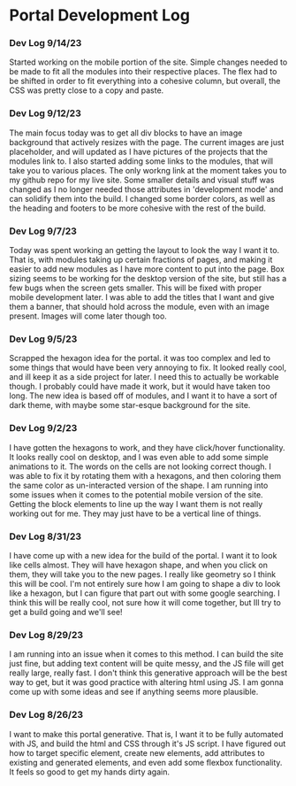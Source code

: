 # Portal Development Log

### Dev Log 9/14/23
Started working on the mobile portion of the site. Simple changes needed to be made to fit all the modules into their respective places. The flex had to be shifted in order to fit everything into a cohesive column, but overall, the CSS was pretty close to a copy and paste.

### Dev Log 9/12/23
The main focus today was to get all div blocks to have an image background that actively resizes with the page. The current images are just placeholder, and will updated as I have pictures of the projects that the modules link to. I also started adding some links to the modules, that will take you to various places. The only workng link at the moment takes you to my github repo for my live site. Some smaller details and visual stuff was changed as I no longer needed those attributes in 'development mode' and can solidify them into the build. I changed some border colors, as well as the heading and footers to be more cohesive with the rest of the build.

### Dev Log 9/7/23
Today was spent working an getting the layout to look the way I want it to. That is, with modules taking up certain fractions of pages, and making it easier to add new modules as I have more content to put into the page. Box sizing seems to be working for the desktop version of the site, but still has a few bugs when the screen gets smaller. This will be fixed with proper mobile development later. I was able to add the titles that I want and give them a banner, that should hold across the module, even with an image present. Images will come later though too.

### Dev Log 9/5/23
Scrapped the hexagon idea for the portal. it was too complex and led to some things that would have been very annoying to fix. It looked really cool, and ill keep it as a side project for later. I need this to actually be workable though. I probably could have made it work, but it would have taken too long. The new idea is based off of modules, and I want it to have a sort of dark theme, with maybe some star-esque background for the site.

### Dev Log 9/2/23
I have gotten the hexagons to work, and they have click/hover functionality. It looks really cool on desktop, and I was even able to add some simple animations to it. The words on the cells are not looking correct though. I was able to fix it by rotating them with a hexagons, and then coloring them the same color as un-interacted version of the shape. 
I am running into some issues when it comes to the potential mobile version of the site. Getting the block elements to line up the way I want them is not really working out for me. They may just have to be a vertical line of things.

### Dev Log 8/31/23
I have come up with a new idea for the build of the portal. I want it to look like cells almost. They will have hexagon shape, and when you click on them, they will take you to the new pages. I really like geometry so I think this will be cool. I'm not entirely sure how I am going to shape a div to look like a hexagon, but I can figure that part out with some google searching. I think this will be really cool, not sure how it will come together, but Ill try to get a build going and we'll see!

### Dev Log 8/29/23
I am running into an issue when it comes to this method. I can build the site just fine, but adding text content will be quite messy, and the JS file will get really large, really fast. I don't think this generative approach will be the best way to get, but it was good practice with altering html using JS. I am gonna come up with some ideas and see if anything seems more plausible.

### Dev Log 8/26/23
I want to make this portal generative. That is, I want it to be fully automated with JS, and build the html and CSS through it's JS script. I have figured out how to target specific element, create new elements, add attributes to existing and generated elements, and even add some flexbox functionality. It feels so good to get my hands dirty again.